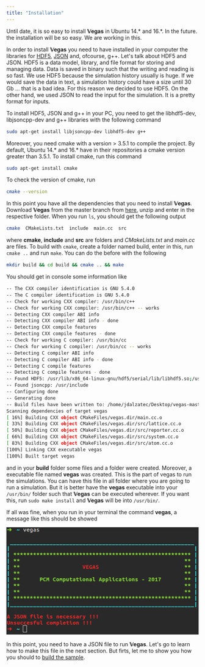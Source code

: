 ```yaml
---
title: "Installation"
---
```


Until date, it is so easy to install **𝕍egas** in Ubuntu 14.* and 16.*. In the future. the installation will be so easy. We are working in this.

In order to install **𝕍egas** you need to have installed in your computer the libraries for [HDF5](https://support.hdfgroup.org/HDF5/), [JSON](https://en.wikibooks.org/wiki/JsonCpp) and, ofcourse, g++. Let's talk about HDF5 and JSON. HDF5 is a data model, library, and file format for storing and managing data. Data is saved in binary such that the writing and reading is so fast. We use HDF5 because the simulation history usually is huge. If we would save the data in text, a simulation history could have a size until 30 Gb ... that is a bad idea. For this reason we decided to use HDF5. On the other hand, we used JSON to read the input for the simulation. It is a pretty format for inputs.

To install HDF5, JSON and g++ in your PC, you need to get the libhdf5-dev, libjsoncpp-dev and g++ libraries with the following command

```bash
sudo apt-get install libjsoncpp-dev libhdf5-dev g++
```

Moreover, you need cmake with a version > 3.5.1 to compile the project. By default, Ubuntu 14.* and 16.* have in their repositories a cmake version greater than 3.5.1. To install cmake, run this command

```bash
sudo apt-get install cmake
```

To check the version of cmake, run

```bash
cmake --version
```

In this point you have all the dependencies that you need to install **𝕍egas**. Download **𝕍egas** from the master branch from [here](https://github.com/jdalzatec/vegas/archive/master.zip), unzip and enter in the respective folder. When you run ```ls```, you should get the following output

```bash
cmake  CMakeLists.txt  include  main.cc  src
```

where **cmake**, **include** and **src** are folders and *CMakeLists.txt* and *main.cc* are files. To build with ```cmake```, create a folder named build, enter in this, run ```cmake ..``` and run ```make```. You can do the before with the following

```bash
mkdir build && cd build && cmake .. && make
```

You should get in console some information like

```bash
-- The CXX compiler identification is GNU 5.4.0
-- The C compiler identification is GNU 5.4.0
-- Check for working CXX compiler: /usr/bin/c++
-- Check for working CXX compiler: /usr/bin/c++ -- works
-- Detecting CXX compiler ABI info
-- Detecting CXX compiler ABI info - done
-- Detecting CXX compile features
-- Detecting CXX compile features - done
-- Check for working C compiler: /usr/bin/cc
-- Check for working C compiler: /usr/bin/cc -- works
-- Detecting C compiler ABI info
-- Detecting C compiler ABI info - done
-- Detecting C compile features
-- Detecting C compile features - done
-- Found HDF5: /usr/lib/x86_64-linux-gnu/hdf5/serial/lib/libhdf5.so;/usr/lib/x86_64-linux-gnu/libpthread.so;/usr/lib/x86_64-linux-gnu/libsz.so;/usr/lib/x86_64-linux-gnu/libz.so;/usr/lib/x86_64-linux-gnu/libdl.so;/usr/lib/x86_64-linux-gnu/libm.so (found version "1.8.16") 
-- Found jsoncpp: /usr/include  
-- Configuring done
-- Generating done
-- Build files have been written to: /home/jdalzatec/Desktop/vegas-master/build
Scanning dependencies of target vegas
[ 16%] Building CXX object CMakeFiles/vegas.dir/main.cc.o
[ 33%] Building CXX object CMakeFiles/vegas.dir/src/lattice.cc.o
[ 50%] Building CXX object CMakeFiles/vegas.dir/src/reporter.cc.o
[ 66%] Building CXX object CMakeFiles/vegas.dir/src/system.cc.o
[ 83%] Building CXX object CMakeFiles/vegas.dir/src/atom.cc.o
[100%] Linking CXX executable vegas
[100%] Built target vegas
```

and in your **build** folder some files and a folder were created. Moreover, a executable file named **vegas** was created. This is the part of vegas to run the simulations. You can have this file in all folder where you are going to run a simulation. But it is better have the **vegas** executable into your ```/usr/bin/``` folder such that **𝕍egas** can be executed wherever. If you want this, run ```sudo make install``` and **𝕍egas** will be into ```/usr/bin/```.

If all was fine, when you run in your terminal the command **vegas**, a message like this should be showed

<center>
    <img src="output.png" alt="Image"/>
</center>

In this point, you need to have a JSON file to run **𝕍egas**. Let's go to learn how to make this file in the next section. But firts, let me to show you how you should to [build the sample](../sample-build/).
